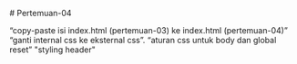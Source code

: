 # Pertemuan-04

“copy-paste isi index.html (pertemuan-03) ke index.html (pertemuan-04)”
“ganti internal css ke eksternal css”.
“aturan css untuk body dan global reset”
"styling header"